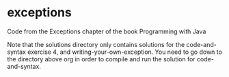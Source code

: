 # exceptions
Code from the Exceptions chapter of the book Programming with Java

Note that the solutions directory only contains solutions for the code-and-syntax exercise 4, and writing-your-own-exception. You need to go down to the directory above org in order to compile and run the solution for code-and-syntax.